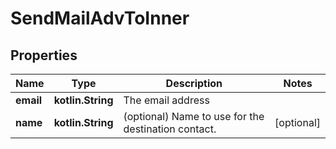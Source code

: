 
# SendMailAdvToInner

## Properties
Name | Type | Description | Notes
------------ | ------------- | ------------- | -------------
**email** | **kotlin.String** | The email address | 
**name** | **kotlin.String** | (optional) Name to use for the destination contact. |  [optional]



